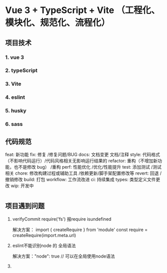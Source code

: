 # Vue 3 + TypeScript + Vite （工程化、模块化、规范化、流程化）

## 项目技术

### 1. vue 3

### 2. typeScript

### 3. Vite

### 4. eslint

### 5. husky

### 6. sass

## 代码规范

feat:	新功能
fix:	修复 /修复问题/BUG
docs:	文档变更 文档/注释
style:	代码格式（不影响代码运行）/代码风格相关无影响运行结果的
refactor:	重构（不增加新功能，也不是修改 bug） /重构
perf:	性能优化 /优化/性能提升
test:	添加测试 /测试相关
chore:	修改构建过程或辅助工具 /依赖更新/脚手架配置修改等
revert:	回退 /撤销修改
build:	打包
workflow: 工作流改进
ci: 持续集成
types: 类型定义文件更改
wip: 开发中

#

## 项目遇到问题

1. verifyCommit require('fs') 报require isundefined

   解决方案： import { createRequire } from 'module'
            const require = createRequire(import.meta.url)

2. eslint不能识别node 的 全局语法

   解决方案："node": true // 可以在全局使用node语法

3. 